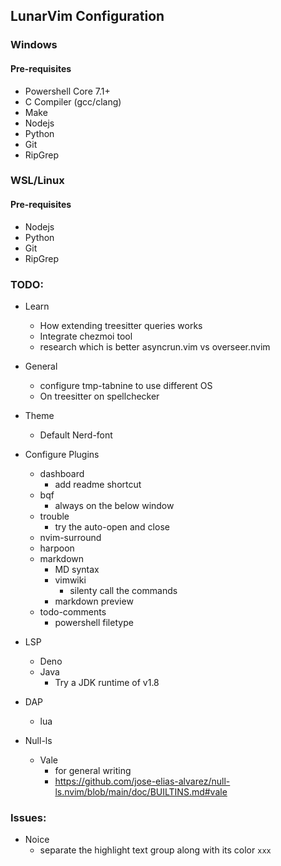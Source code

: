 ## LunarVim Configuration

### Windows

#### Pre-requisites
  - Powershell Core 7.1+
  - C Compiler (gcc/clang)
  - Make
  - Nodejs
  - Python
  - Git
  - RipGrep

### WSL/Linux

#### Pre-requisites
  - Nodejs
  - Python
  - Git
  - RipGrep
  
### TODO:

- Learn
  - How extending treesitter queries works
  - Integrate chezmoi tool
  - research which is better asyncrun.vim vs overseer.nvim

- General
  - configure tmp-tabnine to use different OS
  - On treesitter on spellchecker

- Theme
  - Default Nerd-font

- Configure Plugins
  - dashboard
    - add readme shortcut
  - bqf
    - always on the below window
  - trouble
    - try the auto-open and close
  - nvim-surround
  - harpoon
  - markdown
    - MD syntax
    - vimwiki
      - silenty call the commands
    - markdown preview
  - todo-comments
    - powershell filetype

- LSP
  - Deno
  - Java
    - Try a JDK runtime of v1.8

- DAP
  - lua

- Null-ls
  - Vale
    - for general writing
    - https://github.com/jose-elias-alvarez/null-ls.nvim/blob/main/doc/BUILTINS.md#vale

### Issues:
- Noice
  - separate the highlight text group along with its color `xxx`
